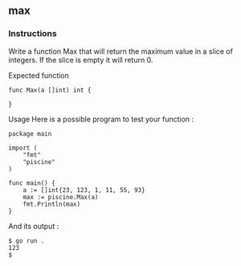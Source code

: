 ## max
### Instructions
Write a function Max that will return the maximum value in a slice of integers. If the slice is empty it will return 0.

Expected function
```
func Max(a []int) int {

}
```
Usage
Here is a possible program to test your function :
```
package main

import (
	"fmt"
	"piscine"
)

func main() {
	a := []int{23, 123, 1, 11, 55, 93}
	max := piscine.Max(a)
	fmt.Println(max)
}
```
And its output :
```
$ go run .
123
$
```